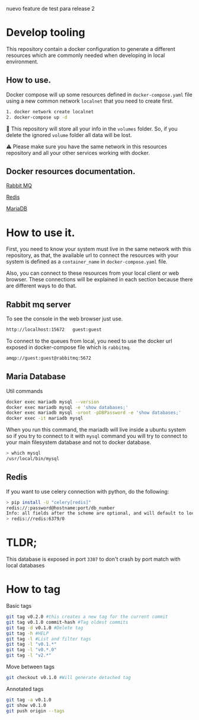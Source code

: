 nuevo feature de test para release 2
# Develop tooling

This repository contain a docker configuration to generate a different resources which are commonly needed when developing in local environment.

## How to use.

Docker compose will up some resources defined in `docker-compose.yaml` file using a new common network `localnet` that you need to create first. 

```sh
1. docker network create localnet
2. docker-compose up -d
```

🚀 This repository will store all your info in the `volumes` folder. So, if you delete the ignored `volume` folder all data will be lost.

⚠️ Please make sure you have the same network in this resources repository and all your other services working with docker. 

## Docker resources documentation.
[Rabbit MQ](https://hub.docker.com/_/rabbitmq)

[Redis](https://hub.docker.com/r/bitnami/redis/)

[MariaDB](https://hub.docker.com/_/mariadb)

# How to use it.
First, you need to know your system must live in the same network with this repository, as that, the available url to connect the resources with your system is defined as a `container_name` in `docker-compose.yaml` file.

Also, you can connect to these resources from your local client or web browser. These connections will be explained in each section because there are different ways to do that.

## Rabbit mq server
To see the console in the web browser just use.
```sh
http://localhost:15672   guest:guest
```
To connect to the queues from local, you need to use the docker url exposed in docker-compose file which is `rabbitmq`.
```sh
amqp://guest:guest@rabbitmq:5672
```

## Maria Database

Util commands

```sh
docker exec mariadb mysql --version
docker exec mariadb mysql -e 'show databases;'
docker exec mariadb mysql -uroot -pDBPassword -e 'show databases;'
docker exec -it mariadb mysql
```

When you run this command, the mariadb will live inside a ubuntu system so if you try to connect to it with `mysql` command you will try to connect to your main filesystem database and not to docker database. 
```sh
> which mysql
/usr/local/bin/mysql
```

## Redis
If you want to use celery connection with python, do the following:
```sh
> pip install -U "celery[redis]"
redis://:password@hostname:port/db_number
Info: all fields after the scheme are optional, and will default to localhost on port 6379, using database 0.
> redis://redis:6379/0
```
# TLDR;
This database is exposed in port `3307` to don't crash by port match with local databases


# How to tag

Basic tags
```bash
git tag v0.2.0 #this creates a new tag for the current commit
git tag v0.1.0 commit-hash #Tag oldest commits
git tag -d v0.1.0 #Delete tag
git tag -h #HELP
git tag -l #List and filter tags
git tag -l "v0.1.*"
git tag -l "v0.*.0"
git tag -l "v2.*"
```

Move between tags
```bash
git checkout v0.1.0 #Will generate detached tag
```

Annotated tags
```bash
git tag -a v0.1.0
git show v0.1.0
git push origin --tags
```